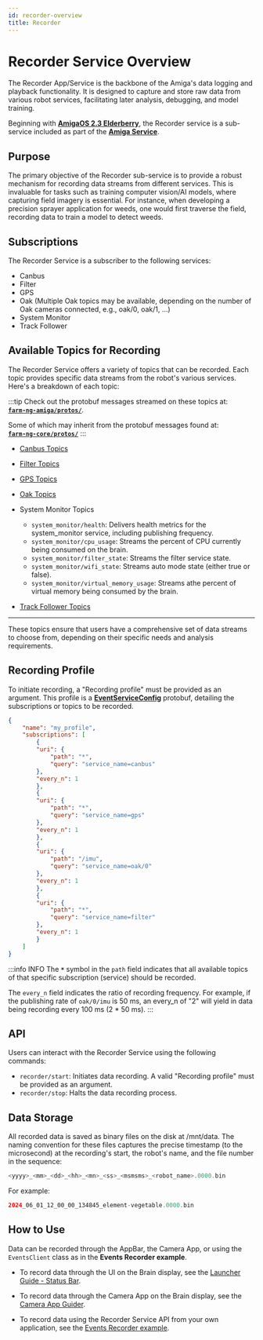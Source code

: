 ```yaml
---
id: recorder-overview
title: Recorder
---
```


# Recorder Service Overview

The Recorder App/Service is the backbone of the Amiga's data logging and playback functionality.
It is designed to capture and store raw data from various robot services, facilitating later
analysis, debugging, and model training.

Beginning with [**AmigaOS 2.3 Elderberry**](/docs/release-notes/release-023/),
the Recorder service is a sub-service included as part of the [**Amiga Service**](/docs/concepts/amiga_service).

## Purpose

The primary objective of the Recorder sub-service is to provide a robust mechanism for recording
data streams from different services. This is invaluable for tasks such as training computer
vision/AI models, where capturing field imagery is essential.
For instance, when developing a precision sprayer application for weeds, one would
first traverse the field, recording data to train a model to detect weeds.

## Subscriptions

The Recorder Service is a subscriber to the following services:

- Canbus
- Filter
- GPS
- Oak (Multiple Oak topics may be available, depending on the number of Oak cameras connected,
e.g., oak/0, oak/1, ...)
- System Monitor
- Track Follower

## Available Topics for Recording

The Recorder Service offers a variety of topics that can be recorded.
Each topic provides specific data streams from the robot's various services.
Here's a breakdown of each topic:

:::tip
Check out the protobuf messages streamed on these topics at:<br/>
[**`farm-ng-amiga/protos/`**](https://github.com/farm-ng/farm-ng-amiga/tree/main/protos/farm_ng).

Some of which may inherit from the protobuf messages found at:<br/>
[**`farm-ng-core/protos/`**](https://github.com/farm-ng/farm-ng-core/tree/main/protos/farm_ng/core)
:::

- [Canbus Topics](/docs/concepts/canbus_service/#data-streams)

- [Filter Topics](/docs/concepts/filter_service/#data-streams)

- [GPS Topics](/docs/concepts/gps_service/#data-streams)

- [Oak Topics](/docs/concepts/oak_service/#data-streams)

- System Monitor Topics

  - `system_monitor/health`: Delivers health metrics for the system_monitor service,
including publishing frequency.
  - `system_monitor/cpu_usage`: Streams the percent of CPU currently being consumed on the brain.
  - `system_monitor/filter_state`: Streams the filter service state.
  - `system_monitor/wifi_state`: Streams auto mode state (either true or false).
  - `system_monitor/virtual_memory_usage`: Streams athe percent of virtual memory being consumed
by the brain.

- [Track Follower Topics](/docs/concepts/track_follower_service/#data-streams)

---

These topics ensure that users have a comprehensive set of data streams to choose from,
depending on their specific needs and analysis requirements.

## Recording Profile

To initiate recording, a "Recording profile" must be provided as an argument.
This profile is a
[**EventServiceConfig**](https://github.com/farm-ng/farm-ng-core/blob/main/protos/farm_ng/core/event_service.proto#L80-L107)
 protobuf, detailing the subscriptions or topics to be recorded.

```json
{
    "name": "my_profile",
    "subscriptions": [
        {
        "uri": {
            "path": "*",
            "query": "service_name=canbus"
        },
        "every_n": 1
        },
        {
        "uri": {
            "path": "*",
            "query": "service_name=gps"
        },
        "every_n": 1
        },
        {
        "uri": {
            "path": "/imu",
            "query": "service_name=oak/0"
        },
        "every_n": 1
        },
        {
        "uri": {
            "path": "*",
            "query": "service_name=filter"
        },
        "every_n": 1
        }
    ]
}
```

:::info INFO
The **`*`** symbol in the `path` field indicates that all available topics of that specific
subscription (service) should be recorded.

The `every_n` field indicates the ratio of recording frequency.
For example, if the publishing rate of `oak/0/imu` is 50 ms, an every_n of "2" will yield
in data being recording every 100 ms (2 * 50 ms).
:::

## API

Users can interact with the Recorder Service using the following commands:

- `recorder/start`: Initiates data recording.
A valid "Recording profile" must be provided as an argument.
- `recorder/stop`: Halts the data recording process.

## Data Storage

All recorded data is saved as binary files on the disk at /mnt/data.
The naming convention for these files captures the precise timestamp (to the microsecond)
at the recording's start, the robot's name, and the file number in the sequence:

```php
<yyyy>_<mm>_<dd>_<hh>_<mn>_<ss>_<msmsms>_<robot_name>.0000.bin
```

For example:

```php
2024_06_01_12_00_00_134845_element-vegetable.0000.bin
```

## How to Use

Data can be recorded through the AppBar, the Camera App, or using the `EventsClient` class
as in the **Events Recorder example**.

- To record data through the UI on the Brain display, see the
[Launcher Guide - Status Bar](/docs/apps/launcher/#status-bar).

- To record data through the Camera App on the Brain display, see the
[Camera App Guider](/docs/apps/camera_app/).

- To record data using the Recorder Service API from your own application, see the
[Events Recorder example](/docs/examples/events_recorder/).
